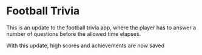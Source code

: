#  Football Trivia

This is an update to the football trivia app, where the player has to answer a number of questions before the allowed time elapses.

With this update, high scores and achievements are now saved
    
